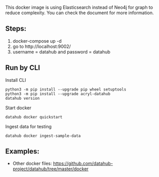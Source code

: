 This docker image is using Elasticsearch instead of Neo4j for graph to reduce complexity. You can check the document
for more information.

## Steps:
1. docker-compose up -d
2. go to http://localhost:9002/
3. username = datahub and password = datahub

## Run by CLI
Install CLI
```shell
python3 -m pip install --upgrade pip wheel setuptools
python3 -m pip install --upgrade acryl-datahub
datahub version
```

Start docker
```shell
datahub docker quickstart
```

Ingest data for testing
```shell
datahub docker ingest-sample-data
```

## Examples:
- Other docker files: https://github.com/datahub-project/datahub/tree/master/docker
